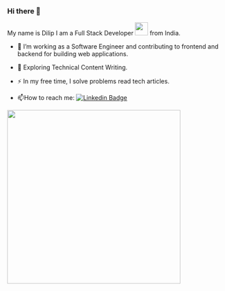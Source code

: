 ### Hi there 👋
My name is Dilip
I am a Full Stack Developer <img src="https://media.giphy.com/media/WUlplcMpOCEmTGBtBW/giphy.gif" width="30"> from India.
<br>
- :telescope: I’m working as a Software Engineer and contributing to frontend and backend for building web applications.

- :seedling: Exploring Technical Content Writing.

- :zap: In my free time, I solve problems read tech articles.

- :mailbox:How to reach me: [![Linkedin Badge](https://img.shields.io/badge/blue?style=flat&logo=Linkedin&logoColor=white)](https://www.linkedin.com/in/dilipkumar8055)


<!--
**Di1ip-Kumar/Di1ip-Kumar** is a ✨ _special_ ✨ repository because its `README.md` (this file) appears on your GitHub profile.

Here are some ideas to get you started:

- 🔭 I’m currently working on ...
- 🌱 I’m currently learning ...
- 👯 I’m looking to collaborate on ...
- 🤔 I’m looking for help with ...
- 💬 Ask me about ...
- 📫 How to reach me: ...
- 😄 Pronouns: ...
- ⚡ Fun fact: ...
-->
<img src="https://github-readme-stats.vercel.app/api?username=Di1ip-Kumar&show_icons=true&theme=ADD_THEME_HERE" width="400">
